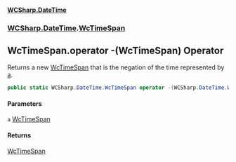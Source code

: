 #### [WCSharp\.DateTime](README.md 'README')
### [WCSharp\.DateTime](WCSharp.DateTime.md 'WCSharp\.DateTime').[WcTimeSpan](WCSharp.DateTime.WcTimeSpan.md 'WCSharp\.DateTime\.WcTimeSpan')

## WcTimeSpan\.operator \-\(WcTimeSpan\) Operator

Returns a new [WcTimeSpan](WCSharp.DateTime.WcTimeSpan.md 'WCSharp\.DateTime\.WcTimeSpan') that is the negation of the time represented by [a](WCSharp.DateTime.WcTimeSpan.op_UnaryNegation(WCSharp.DateTime.WcTimeSpan).md#WCSharp.DateTime.WcTimeSpan.op_UnaryNegation(WCSharp.DateTime.WcTimeSpan).a 'WCSharp\.DateTime\.WcTimeSpan\.op\_UnaryNegation\(WCSharp\.DateTime\.WcTimeSpan\)\.a')\.

```csharp
public static WCSharp.DateTime.WcTimeSpan operator -(WCSharp.DateTime.WcTimeSpan a);
```
#### Parameters

<a name='WCSharp.DateTime.WcTimeSpan.op_UnaryNegation(WCSharp.DateTime.WcTimeSpan).a'></a>

`a` [WcTimeSpan](WCSharp.DateTime.WcTimeSpan.md 'WCSharp\.DateTime\.WcTimeSpan')

#### Returns
[WcTimeSpan](WCSharp.DateTime.WcTimeSpan.md 'WCSharp\.DateTime\.WcTimeSpan')
